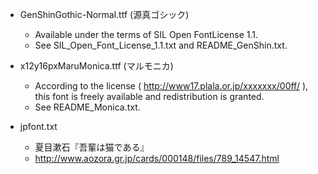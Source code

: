 *   GenShinGothic-Normal.ttf (源真ゴシック)
	*   Available under the terms of SIL Open FontLicense 1.1.
	*   See SIL_Open_Font_License_1.1.txt and README_GenShin.txt.

*   x12y16pxMaruMonica.ttf (マルモニカ)
    *   According to the license ( http://www17.plala.or.jp/xxxxxxx/00ff/ ), this font is freely available and redistribution is granted.
    *   See README_Monica.txt.

*   jpfont.txt
	*   夏目漱石『吾輩は猫である』
	*   http://www.aozora.gr.jp/cards/000148/files/789_14547.html
